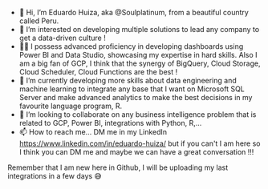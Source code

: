 - 👋 Hi, I’m Eduardo Huiza, aka @Soulplatinum, from a beautiful country called Peru.
- 👀 I’m interested on developing multiple solutions to lead any company to get a data-driven culture !
- 👩‍💻 I possess advanced proficiency in developing dashboards using Power BI and Data Studio, showcasing my expertise in hard skills. Also I am a big fan of GCP, I think that the synergy of BigQuery, Cloud Storage, Cloud Scheduler, Cloud Functions are the best !
- 🌱 I’m currently developing more skills about data engineering and machine learning to integrate any base that I want on Microsoft SQL Server and make advanced analytics to make the best decisions in my favourite language program, R.
- 💞️ I’m looking to collaborate on any business intelligence problem that is related to GCP, Power BI, integrations with Python, R,...
- 📫 How to reach me... DM me in my LinkedIn https://www.linkedin.com/in/eduardo-huiza/ but if you can't I am here so I think you can DM me and maybe we can have a great conversation !!!

Remember that I am new here in Github, I will be uploading my last integrations in a few days 😅

<!---
Soulplatinum/Soulplatinum is a ✨ special ✨ repository because its `README.md` (this file) appears on your GitHub profile.
You can click the Preview link to take a look at your changes.
--->
